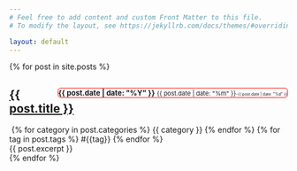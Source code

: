 ```yaml
---
# Feel free to add content and custom Front Matter to this file.
# To modify the layout, see https://jekyllrb.com/docs/themes/#overriding-theme-defaults

layout: default
---
```

<div class="posts">
{% for post in site.posts %}
    <article class="post" style="background-color:rgb(
    {{ post.date | date: "%Y" |minus:2010 |times:8 }},
    {{ post.date | date: "%Y" |minus:2010 |times:10 |plus: 100}},
    {{ post.date | date: "%Y" |minus:2010 |times:10 |plus: 100}},
    {{ post.date | date: "%Y" |minus:2010 |times:10 |plus: 100}}
    );">
    
<span style="font-size:13px; float:right; border:1px solid red; border-radius:5px; padding:0em 0em 0em 0em;"><b>{{ post.date | date: "%Y" }}</b>
<span style="font-size:11px;">{{ post.date | date: "%m" }}</span><span style="font-size:7px;">-{{ post.date | date: "%d" }}</span>
</span>
      <h1><a href="{{ site.baseurl }}{{ post.url }}">{{ post.title }}</a></h1>&nbsp;{% for category in post.categories %} <span class="category" style="text-align:right;"> {{ category }}</span> {% endfor %} {% for tag in post.tags %} <span class="tag" style="text-align:right;">#{{tag}}</span> {% endfor %}
      <div class="entry">
      {{ post.excerpt }}
      </div>
    </article>
    {% endfor %}
</div>
